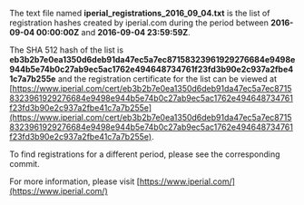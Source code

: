 The text file named **iperial_registrations_2016_09_04.txt** is the list of registration hashes created by iperial.com during the period between **2016-09-04 00:00:00Z** and **2016-09-04 23:59:59Z**.

The SHA 512 hash of the list is **eb3b2b7e0ea1350d6deb91da47ec5a7ec87158323961929276684e9498e944b5e74b0c27ab9ec5ac1762e494648734761f23fd3b90e2c937a2fbe41c7a7b255e** and the registration certificate for the list can be viewed at [https://www.iperial.com/cert/eb3b2b7e0ea1350d6deb91da47ec5a7ec87158323961929276684e9498e944b5e74b0c27ab9ec5ac1762e494648734761f23fd3b90e2c937a2fbe41c7a7b255e](https://www.iperial.com/cert/eb3b2b7e0ea1350d6deb91da47ec5a7ec87158323961929276684e9498e944b5e74b0c27ab9ec5ac1762e494648734761f23fd3b90e2c937a2fbe41c7a7b255e).

To find registrations for a different period, please see the corresponding commit.

For more information, please visit [https://www.iperial.com/](https://www.iperial.com/)
